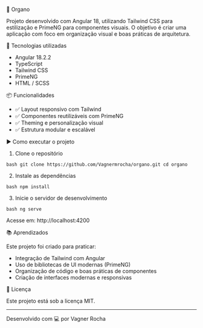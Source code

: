 🎨 Organo

Projeto desenvolvido com Angular 18, utilizando Tailwind CSS para estilização e PrimeNG para componentes visuais. O objetivo é criar uma aplicação com foco em organização visual e boas práticas de arquitetura.

🚀 Tecnologias utilizadas

- Angular 18.2.2
- TypeScript
- Tailwind CSS
- PrimeNG
- HTML / SCSS

📦 Funcionalidades

- ✅ Layout responsivo com Tailwind
- ✅ Componentes reutilizáveis com PrimeNG
- ✅ Theming e personalização visual
- ✅ Estrutura modular e escalável

▶️ Como executar o projeto

1. Clone o repositório

`bash
git clone https://github.com/Vagnermrocha/organo.git
cd organo
`

2. Instale as dependências

`bash
npm install
`

3. Inicie o servidor de desenvolvimento

`bash
ng serve
`

Acesse em: http://localhost:4200

📚 Aprendizados

Este projeto foi criado para praticar:
- Integração de Tailwind com Angular
- Uso de bibliotecas de UI modernas (PrimeNG)
- Organização de código e boas práticas de componentes
- Criação de interfaces modernas e responsivas

📄 Licença

Este projeto está sob a licença MIT.

---

Desenvolvido com 💻 por Vagner Rocha